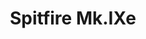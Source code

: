 ---
title: "Spitfire Mk.IXe"
price: 2200 
desc: "WEEKEND EDITION, Spitfire Mk.IXe, razmera: 1/48"
img_path: "/assets/img/84138.jpg"
brand: EDUARD
available: false
special_offer: false
new: false
soon: false
cat: "Plasticne-Makete"
subcat: "PM-EDUARD"
subsubcat: ""
sifra: "84138"
---